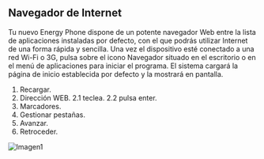 ## Navegador de Internet

Tu nuevo Energy Phone dispone de un potente navegador Web entre la lista de aplicaciones instaladas por
defecto, con el que podrás utilizar Internet de una forma rápida y sencilla.
Una vez el dispositivo esté conectado a una red Wi-Fi o 3G, pulsa sobre el icono Navegador situado en el
escritorio o en el menú de aplicaciones para iniciar el programa. El sistema cargará la página de inicio
establecida por defecto y la mostrará en pantalla.

1. Recargar.
2. Dirección WEB.
2.1 teclea.
2.2 pulsa enter.
3. Marcadores.
4. Gestionar pestañas. 
5. Avanzar.
6. Retroceder.

![Imagen1](http://static.energysistem.com/images/manuals/39530/53708384daf5e.jpg)
